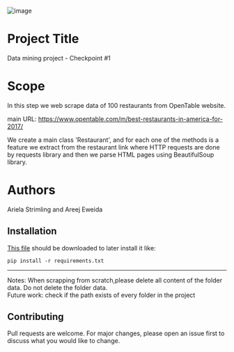 ![image](https://logodix.com/logo/44715.png)

# Project Title 
Data mining project - Checkpoint #1

#  Scope
In this step we web scrape data of 100 restaurants from OpenTable website.

main URL: https://www.opentable.com/m/best-restaurants-in-america-for-2017/

We create a main class 'Restaurant', and for each one of the methods is a feature we extract from the restaurant link 
where HTTP requests are done by requests library and then we parse HTML pages using BeautifulSoup library.

# Authors 
Ariela Strimling and Areej Eweida

## Installation
[This file](https://github.com/arstrim/project/blob/master/requirements.txt) should be downloaded to later install it like:
```
pip install -r requirements.txt
```
---
Notes:
When scrapping from scratch,please delete all content of the folder data. Do not delete the folder data. <br>
Future work: check if the path exists of every folder in the project

## Contributing
Pull requests are welcome. For major changes, please open an issue first to discuss what you would like to change.
